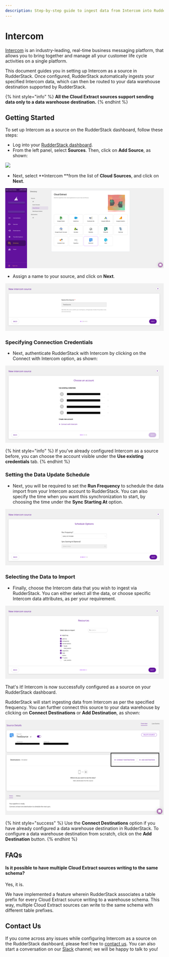 ```yaml
---
description: Step-by-step guide to ingest data from Intercom into RudderStack.
---
```


# Intercom

[Intercom](https://www.intercom.com) is an industry-leading, real-time business messaging platform, that allows you to bring together and manage all your customer life cycle activities on a single platform.

This document guides you in setting up Intercom as a source in RudderStack. Once configured, RudderStack automatically ingests your specified Intercom data, which can then be routed to your data warehouse destination supported by RudderStack.

{% hint style="info" %}
**All the Cloud Extract sources support sending data only to a data warehouse destination.**
{% endhint %}

## Getting Started

To set up Intercom as a source on the RudderStack dashboard, follow these steps:

* Log into your [RudderStack dashboard](https://app.rudderlabs.com/signup?type=freetrial).
* From the left panel, select **Sources**. Then, click on **Add Source**, as shown:

![](<../.gitbook/assets/1 (4) (3) (3) (3) (3) (3) (3) (3) (3) (3) (3) (3) (3) (3) (3) (3) (2).png>)

* Next, select **Intercom **from the list of **Cloud Sources**, and click on **Next**.

![](<../.gitbook/assets/2 (12).png>)

* Assign a name to your source, and click on **Next**.

![](<../.gitbook/assets/3 (10).png>)

### Specifying Connection Credentials

* Next, authenticate RudderStack with Intercom by clicking on the Connect with Intercom option, as shown: 

![](<../.gitbook/assets/4 (10).png>)

{% hint style="info" %}
If you've already configured Intercom as a source before, you can choose the account visible under the **Use existing credentials** tab.
{% endhint %}

### Setting the Data Update Schedule

* Next, you will be required to set the **Run Frequency** to schedule the data import from your Intercom account to RudderStack. You can also specify the time when you want this synchronization to start, by choosing the time under the **Sync Starting At** option.

![](<../.gitbook/assets/5 (11).png>)

### Selecting the Data to Import

* Finally, choose the Intercom data that you wish to ingest via RudderStack. You can either select all the data, or choose specific Intercom data attributes, as per your requirement.

![](<../.gitbook/assets/6 (12).png>)

That's it! Intercom is now successfully configured as a source on your RudderStack dashboard. 

RudderStack will start ingesting data from Intercom as per the specified frequency. You can further connect this source to your data warehouse by clicking on **Connect Destinations** or **Add Destination**, as shown: 

![](<../.gitbook/assets/7 (7).png>)

{% hint style="success" %}
Use the **Connect Destinations** option if you have already configured a data warehouse destination in RudderStack. To configure a data warehouse destination from scratch, click on the **Add Destination** button.
{% endhint %}

## FAQs

#### Is it possible to have multiple Cloud Extract sources writing to the same schema?

Yes, it is. 

We have implemented a feature wherein RudderStack associates a table prefix for every Cloud Extract source writing to a warehouse schema. This way, multiple Cloud Extract sources can write to the same schema with different table prefixes.

## Contact Us

If you come across any issues while configuring Intercom as a source on the RudderStack dashboard, please feel free to [contact us](mailto:%20docs@rudderstack.com). You can also start a conversation on our [Slack](https://resources.rudderstack.com/join-rudderstack-slack) channel; we will be happy to talk to you!
